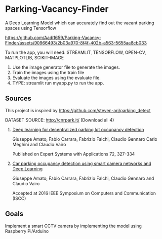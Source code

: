 # Parking-Vacancy-Finder
A Deep Learning Model which can accurately find out the vacant parking spaces using Tensorflow

https://github.com/Aadi1659/Parking-Vacancy-Finder/assets/90966493/2b03a970-8f4f-402b-a563-5655aa8cb033

To run the app, you will need:
STREAMLIT, TENSORFLOW, OPEN-CV, MATPLOTLIB, SCIKIT-IMAGE

<ol>
  <li>Use the image generator file to generate the images.</li>
  <li>Train the images using the train file</li>
  <li>Evaluate the images using the evaluate file.</li>
  <li>TYPE: streamlit run myapp.py to run the app.</li>
</ol>


## Sources
This project is inspired by https://github.com/steven-ari/parking_detect

DATASET SOURCE: http://cnrpark.it/ (Download all 4)

<ol>
<li><a href="http://cnrpark.it/">Deep learning for decentralized parking lot occupancy detection</a>

Giuseppe Amato, Fabio Carrara, Fabrizio Falchi, Claudio Gennaro Carlo Meghini and Claudio Vairo

Published on Expert Systems with Applications 72, 327-334 </li>

<li><a href="http://cnrpark.it/">Car parking occupancy detection using smart camera networks and Deep Learning</a>

Giuseppe Amato, Fabio Carrara, Fabrizio Falchi, Claudio Gennaro and Claudio Vairo

Accepted at 2016 IEEE Symposium on Computers and Communication (ISCC)</li>
</ol>

## Goals
Implement a smart CCTV camera by implementing the model using Raspberry Pi/Arduino
